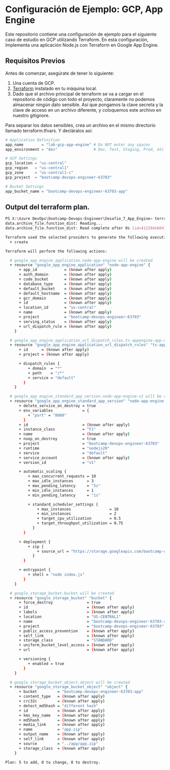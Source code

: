 # Configuración de Ejemplo: GCP, App Engine
Este repositorio contiene una configuración de ejemplo para el siguiente caso de estudio en GCP utilizando Terraform. En esta configuración, Implementa una aplicación Node.js con Terraform en Google App Engine.

## Requisitos Previos
Antes de comenzar, asegúrate de tener lo siguiente:

1. Una cuenta de GCP.
2. [Terraform](https://www.terraform.io/downloads.html) instalado en tu máquina local.
3. Dado que el archivo principal de terraform se va a cargar en el repositorio de código con todo el proyecto, claramente no podemos almacenar ningún dato sensible. Así que pongamos la clave secreta y la clave de acceso en un archivo diferente, y coloquemos este archivo en nuestro gitignore.

Para separar los datos sensibles, crea un archivo en el mismo directorio llamado terraform.tfvars. Y decláralos así:

```terraform
# Application Definition 
app_name        = "lab-gcp-app-engine" # Do NOT enter any spaces
app_environment = "dev"                # Dev, Test, Staging, Prod, etc

# GCP Settings
gcp_location = "us-central"
gcp_region   = "us-central1"
gcp_zone     = "us-central1-c"
gcp_project  = "bootcamp-devops-engineer-63703"

# Bucket Settings
app_bucket_name = "bootcamp-devops-engineer-63703-app" 

```

## Output del terraform plan.
```bash
PS X:\Azure DevOps\Bootcamp-Devops-Engineer\Desafio_7_App_Engine> terraform plan -out=tfplan
data.archive_file.function_dist: Reading...
data.archive_file.function_dist: Read complete after 0s [id=412284eb047b6fe5727d0ac9c8e9e1aa92db382f]

Terraform used the selected providers to generate the following execution plan. Resource actions are indicated with the following symbols:
  + create

Terraform will perform the following actions:

  # google_app_engine_application.node-app-engine will be created
  + resource "google_app_engine_application" "node-app-engine" {
      + app_id            = (known after apply)
      + auth_domain       = (known after apply)
      + code_bucket       = (known after apply)
      + database_type     = (known after apply)
      + default_bucket    = (known after apply)
      + default_hostname  = (known after apply)
      + gcr_domain        = (known after apply)
      + id                = (known after apply)
      + location_id       = "us-central"
      + name              = (known after apply)
      + project           = "bootcamp-devops-engineer-63703"
      + serving_status    = (known after apply)
      + url_dispatch_rule = (known after apply)
    }

  # google_app_engine_application_url_dispatch_rules.ts-appengine-app-dispatch-rules will be created
  + resource "google_app_engine_application_url_dispatch_rules" "ts-appengine-app-dispatch-rules" { 
      + id      = (known after apply)
      + project = (known after apply)

      + dispatch_rules {
          + domain  = "*"
          + path    = "/*"
          + service = "default"
        }
    }

  # google_app_engine_standard_app_version.node-app-engine-v1 will be created
  + resource "google_app_engine_standard_app_version" "node-app-engine-v1" {
      + delete_service_on_destroy = true
      + env_variables             = {
          + "port" = "8080"
        }
      + id                        = (known after apply)
      + instance_class            = "F1"
      + name                      = (known after apply)
      + noop_on_destroy           = true
      + project                   = "bootcamp-devops-engineer-63703"
      + runtime                   = "nodejs20"
      + service                   = "default"
      + service_account           = (known after apply)
      + version_id                = "v1"

      + automatic_scaling {
          + max_concurrent_requests = 10
          + max_idle_instances      = 3
          + max_pending_latency     = "5s"
          + min_idle_instances      = 1
          + min_pending_latency     = "1s"

          + standard_scheduler_settings {
              + max_instances                 = 10
              + min_instances                 = 2
              + target_cpu_utilization        = 0.5
              + target_throughput_utilization = 0.75
            }
        }

      + deployment {
          + zip {
              + source_url = "https://storage.googleapis.com/bootcamp-devops-engineer-63703-app/app.zip"
            }
        }

      + entrypoint {
          + shell = "node index.js"
        }
    }

  # google_storage_bucket.bucket will be created
  + resource "google_storage_bucket" "bucket" {
      + force_destroy               = true
      + id                          = (known after apply)
      + labels                      = (known after apply)
      + location                    = "US-CENTRAL1"
      + name                        = "bootcamp-devops-engineer-63703-app"
      + project                     = "bootcamp-devops-engineer-63703"
      + public_access_prevention    = (known after apply)
      + self_link                   = (known after apply)
      + storage_class               = "STANDARD"
      + uniform_bucket_level_access = (known after apply)
      + url                         = (known after apply)

      + versioning {
          + enabled = true
        }
    }

  # google_storage_bucket_object.object will be created
  + resource "google_storage_bucket_object" "object" {
      + bucket         = "bootcamp-devops-engineer-63703-app"
      + content_type   = (known after apply)
      + crc32c         = (known after apply)
      + detect_md5hash = "different hash"
      + id             = (known after apply)
      + kms_key_name   = (known after apply)
      + md5hash        = (known after apply)
      + media_link     = (known after apply)
      + name           = "app.zip"
      + output_name    = (known after apply)
      + self_link      = (known after apply)
      + source         = "../app/app.zip"
      + storage_class  = (known after apply)
    }

Plan: 5 to add, 0 to change, 0 to destroy.
```
